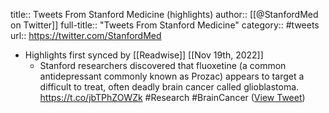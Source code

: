 title:: Tweets From Stanford Medicine (highlights)
author:: [[@StanfordMed on Twitter]]
full-title:: "Tweets From Stanford Medicine"
category:: #tweets
url:: https://twitter.com/StanfordMed

- Highlights first synced by [[Readwise]] [[Nov 19th, 2022]]
	- Stanford researchers discovered that fluoxetine (a common antidepressant commonly known as Prozac) appears to target a difficult to treat, often deadly brain cancer called glioblastoma. https://t.co/jbTPhZOWZk
	  #Research #BrainCancer ([View Tweet](https://twitter.com/StanfordMed/status/1491821527620280323))